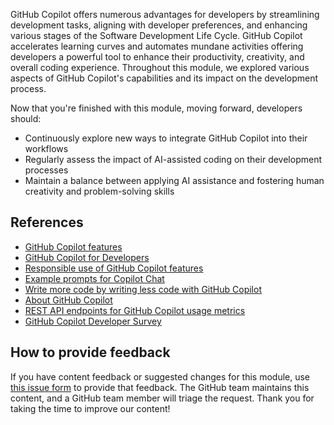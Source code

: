 GitHub Copilot offers numerous advantages for developers by streamlining development tasks, aligning with developer preferences, and enhancing various stages of the Software Development Life Cycle. GitHub Copilot accelerates learning curves and automates mundane activities offering developers a powerful tool to enhance their productivity, creativity, and overall coding experience. Throughout this module, we explored various aspects of GitHub Copilot's capabilities and its impact on the development process.

Now that you're finished with this module, moving forward, developers should:
- Continuously explore new ways to integrate GitHub Copilot into their workflows
- Regularly assess the impact of AI-assisted coding on their development processes
- Maintain a balance between applying AI assistance and fostering human creativity and problem-solving skills


## References

- [GitHub Copilot features](https://docs.github.com/en/copilot/about-github-copilot/github-copilot-features)
- [GitHub Copilot for Developers](https://docs.github.com/en/copilot)
- [Responsible use of GitHub Copilot features](https://docs.github.com/en/copilot/responsible-use-of-github-copilot-features)
- [Example prompts for Copilot Chat](https://docs.github.com/en/copilot/using-github-copilot/example-use-cases/example-prompts-for-copilot-chat)
- [Write more code by writing less code with GitHub Copilot](https://resources.github.com/videos/write-more-code-by-writing-less-code-with-github-copilot/)
- [About GitHub Copilot](https://docs.github.com/copilot/overview-of-github-copilot/about-github-copilot)
- [REST API endpoints for GitHub Copilot usage metrics](https://docs.github.com/en/rest/copilot/copilot-usage?apiVersion=2022-11-28)
- [GitHub Copilot Developer Survey](https://downloads.ctfassets.net/wfutmusr1t3h/66acuCKYqXme0aukY8Rn3x/a8c682946b0176db5860544ad85fffe7/2024-04-23-GitHub-CCI-LP-Copilot-Impact-Survey-NT-V003.pdf)

## How to provide feedback

If you have content feedback or suggested changes for this module, use [this issue form](https://github.com/githubpartners/microsoft-learn/issues/new/choose) to provide that feedback. The GitHub team maintains this content, and a GitHub team member will triage the request. Thank you for taking the time to improve our content!
